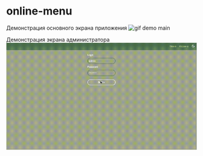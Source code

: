 # online-menu

Демонстрация основного экрана приложения
![gif demo main](https://github.com/webNastya/Online-menu/blob/main/demo/demo_main.gif)

Демонстрация экрана администратора
![gif demo admin](https://github.com/webNastya/Online-menu/blob/main/demo/demo_admin.gif)